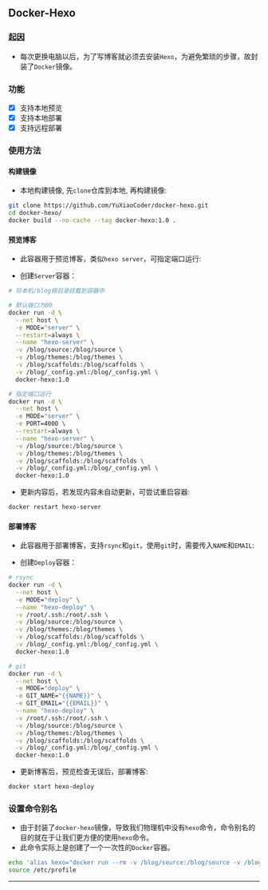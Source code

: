 ## Docker-Hexo

### 起因

+ 每次更换电脑以后，为了写博客就必须去安装`Hexo`，为避免繁琐的步骤，故封装了`Docker`镜像。

### 功能

+ [x] 支持本地预览
+ [x] 支持本地部署
+ [x] 支持远程部署

### 使用方法

#### 构建镜像

+ 本地构建镜像, 先`clone`仓库到本地, 再构建镜像:

```bash
git clone https://github.com/YuXiaoCoder/docker-hexo.git
cd docker-hexo/
docker build --no-cache --tag docker-hexo:1.0 .
```

#### 预览博客

+ 此容器用于预览博客，类似`hexo server`，可指定端口运行:

+ 创建`Server`容器：

```bash
# 将本机/blog根目录挂载到容器中

# 默认端口为80
docker run -d \
  --net host \
  -e MODE="server" \
  --restart=always \
  --name "hexo-server" \
  -v /blog/source:/blog/source \
  -v /blog/themes:/blog/themes \
  -v /blog/scaffolds:/blog/scaffolds \
  -v /blog/_config.yml:/blog/_config.yml \
  docker-hexo:1.0

# 指定端口运行
docker run -d \
  --net host \
  -e MODE="server" \
  -e PORT=4000 \
  --restart=always \
  --name "hexo-server" \
  -v /blog/source:/blog/source \
  -v /blog/themes:/blog/themes \
  -v /blog/scaffolds:/blog/scaffolds \
  -v /blog/_config.yml:/blog/_config.yml \
  docker-hexo:1.0
```

+ 更新内容后，若发现内容未自动更新，可尝试重启容器:

```bash
docker restart hexo-server
```

#### 部署博客

+ 此容器用于部署博客，支持`rsync`和`git`，使用`git`时，需要传入`NAME`和`EMAIL`:

+ 创建`Deploy`容器：

```bash
# rsync
docker run -d \
  --net host \
  -e MODE="deploy" \
  --name "hexo-deploy" \
  -v /root/.ssh:/root/.ssh \
  -v /blog/source:/blog/source \
  -v /blog/themes:/blog/themes \
  -v /blog/scaffolds:/blog/scaffolds \
  -v /blog/_config.yml:/blog/_config.yml \
  docker-hexo:1.0

# git
docker run -d \
  --net host \
  -e MODE="deploy" \
  -e GIT_NAME="{{NAME}}" \
  -e GIT_EMAIL="{{EMAIL}}" \
  --name "hexo-deploy" \
  -v /root/.ssh:/root/.ssh \
  -v /blog/source:/blog/source \
  -v /blog/themes:/blog/themes \
  -v /blog/scaffolds:/blog/scaffolds \
  -v /blog/_config.yml:/blog/_config.yml \
  docker-hexo:1.0
```

+ 更新博客后，预览检查无误后，部署博客:

```bash
docker start hexo-deploy
```

### 设置命令别名

+ 由于封装了`docker-hexo`镜像，导致我们物理机中没有`hexo`命令，命令别名的目的就在于让我们更方便的使用`hexo`命令。
+ 此命令实际上是创建了一个一次性的`Docker`容器。

```bash
echo 'alias hexo="docker run --rm -v /blog/source:/blog/source -v /blog/themes:/blog/themes -v /blog/scaffolds:/blog/scaffolds -v /blog/_config.yml:/blog/_config.yml docker-hexo:1.0 hexo"' >> /etc/profile
source /etc/profile
```

***
